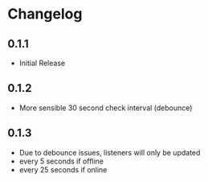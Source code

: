 # Changelog

## 0.1.1

- Initial Release

## 0.1.2

- More sensible 30 second check interval (debounce)

## 0.1.3

- Due to debounce issues, listeners will only be updated 
- every 5 seconds if offline
- every 25 seconds if online
